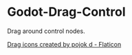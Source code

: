 # Godot-Drag-Control
Drag around control nodes. 

<a href="https://www.flaticon.com/free-icons/drag" title="drag icons">Drag icons created by pojok d - Flaticon</a>

